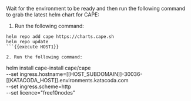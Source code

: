 
Wait for the environment to be ready and then run the following command to grab the latest helm chart for CAPE:

1. Run the following command:
  ```
  helm repo add cape https://charts.cape.sh
  helm repo update
  ```{{execute HOST1}}
  
2. Run the following command:
  ```
  helm install cape-install cape/cape \
  --set ingress.hostname=[[HOST_SUBDOMAIN]]-30036-[[KATACODA_HOST]].environments.katacoda.com \
  --set ingress.scheme=http \
  --set licence="free10nodes"
  ```{{execute HOST1}}
